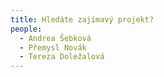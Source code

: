 ```yaml
---
title: Hledáte zajímavý projekt?
people:
  - Andrea Šebková
  - Přemysl Novák
  - Tereza Doležalová
---
```

